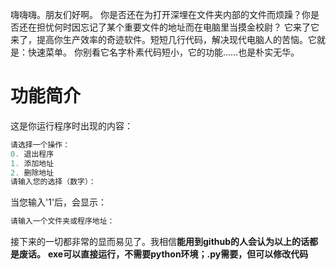嗨嗨嗨。朋友们好啊。
你是否还在为打开深埋在文件夹内部的文件而烦躁？你是否还在担忧何时因忘记了某个重要文件的地址而在电脑里当摸金校尉？
它来了它来了，提高你生产效率的奇迹软件。短短几行代码，解决现代电脑人的苦恼。它就是：快速菜单。
你别看它名字朴素代码短小，它的功能……也是朴实无华。

# 功能简介
这是你运行程序时出现的内容：
```Python
请选择一个操作：
0. 退出程序
1. 添加地址
2. 删除地址
请输入您的选择（数字）：
```
当您输入'1'后，会显示：
```Python
请输入一个文件夹或程序地址：
```
接下来的一切都非常的显而易见了。我相信**能用到github的人会认为以上的话都是废话。**
**exe可以直接运行，不需要python环境；.py需要，但可以修改代码**
